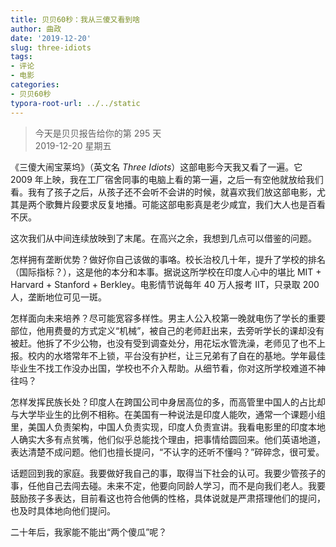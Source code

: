```yaml
---
title: 贝贝60秒：我从三傻又看到啥
author: 曲政
date: '2019-12-20'
slug: three-idiots
tags:
- 评论
- 电影
categories:
- 贝贝60秒
typora-root-url: ../../static
---
```

> 今天是贝贝报告给你的第 295 天   
> 2019-12-20 星期五 

《三傻大闹宝莱坞》（英文名 *Three Idiots*）这部电影今天我又看了一遍。它 2009 年上映，我在工厂宿舍同事的电脑上看的第一遍，之后一有空他就放给我们看。我有了孩子之后，从孩子还不会听不会讲的时候，就喜欢我们放这部电影，尤其是两个歌舞片段要求反复地播。可能这部电影真是老少咸宜，我们大人也是百看不厌。

这次我们从中间连续放映到了末尾。在高兴之余，我想到几点可以借鉴的问题。

怎样拥有垄断优势？做好你自己该做的事咯。校长治校几十年，提升了学校的排名（国际指标？），这是他的本分和本事。据说这所学校在印度人心中的堪比 MIT + Harvard + Stanford + Berkley。电影情节说每年 40 万人报考 IIT，只录取 200 人，垄断地位可见一斑。

怎样面向未来培养？尽可能宽容多样性。男主人公入校第一晚就电伤了学长的重要部位，他用费曼的方式定义“机械”，被自己的老师赶出来，去旁听学长的课却没有被赶。他拆了不少公物，也没有受到调查处分，用花坛水管洗澡，老师见了也不上报。校内的水塔常年不上锁，平台没有护栏，让三兄弟有了自在的基地。学年最佳毕业生不找工作没办出国，学校也不介入帮助。从细节看，你对这所学校难道不神往吗？

怎样发挥民族长处？印度人在跨国公司中身居高位的多，而高管里中国人的占比却与大学毕业生的比例不相称。在美国有一种说法是印度人能吹，通常一个课题小组里，美国人负责架构，中国人负责实现，印度人负责宣讲。我看电影里的印度本地人确实大多有点贫嘴，他们似乎总能找个理由，把事情给圆回来。他们英语地道，表达清楚不成问题。他们也擅长提问，“不认字的还听不懂吗？”碎碎念，很可爱。

话题回到我的家庭。我要做好我自己的事，取得当下社会的认可。我要少管孩子的事，任他自己去闯去碰。未来不定，他要向同龄人学习，而不是向我们老人。我要鼓励孩子多表达，目前看这也符合他俩的性格，具体说就是严肃搭理他们的提问，也及时具体地向他们提问。

二十年后，我家能不能出“两个傻瓜”呢？